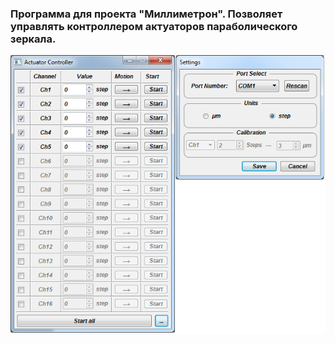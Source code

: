 ### Программа для проекта "Миллиметрон". Позволяет управлять контроллером актуаторов параболического зеркала.

![img](https://github.com/gtsema/millimetron_StepEngineController/raw/master/images/img.png)
